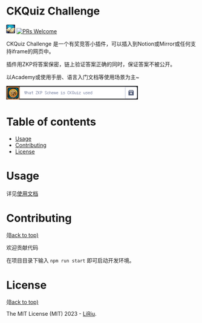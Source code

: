 # CKQuiz Challenge

[![forthebadge](./avatars/book.png)](https://ckquiz-home.vercel.app/)
[![PRs Welcome](https://img.shields.io/badge/PRs-welcome-brightgreen.svg?style=shields)](https://github.com/LiRiu/ckquiz-challenge/pulls)

CKQuiz Challenge 是一个有奖竞答小插件，可以插入到Notion或Mirror或任何支持iframe的网页中。

插件用ZKP将答案保密，链上验证答案正确的同时，保证答案不被公开。

以Academy或使用手册、语言入门文档等使用场景为主~

 ![image](./avatars/screenshot.png)

# Table of contents

- [Usage](#usage)
- [Contributing](#contributing)
- [License](#license)

# Usage
详见[使用文档](https://liriu.life/CKQuiz-94d7897ddab04fdbae907194536f889d) 

# Contributing

[(Back to top)](#table-of-contents)

欢迎贡献代码

在项目目录下输入 `npm run start` 即可启动开发环境。

# License

[(Back to top)](#table-of-contents)


The MIT License (MIT) 2023 - [LiRiu](https://github.com/liriu/).
